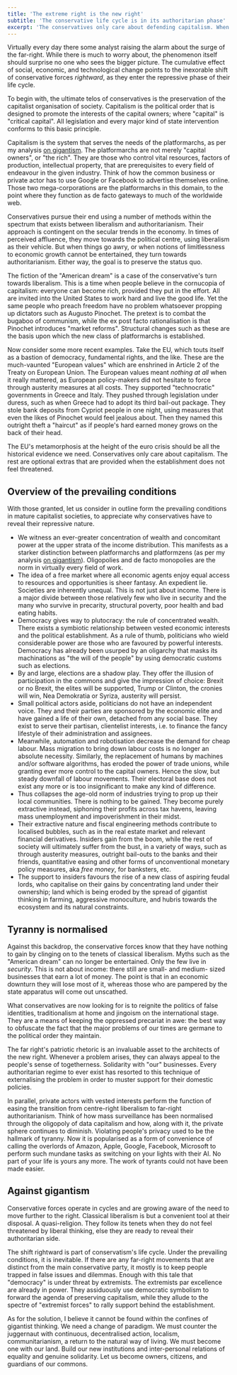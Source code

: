 ```yaml
---
title: 'The extreme right is the new right'
subtitle: 'The conservative life cycle is in its authoritarian phase'
excerpt: 'The conservatives only care about defending capitalism. When it is expedient they are liberals, else they turn authoritarian.'
---
```


Virtually every day there some analyst raising the alarm about the surge
of the far-right.  While there is much to worry about, the phenomenon
itself should surprise no one who sees the bigger picture.  The
cumulative effect of social, economic, and technological change points
to the inexorable shift of conservative forces _rightward_, as they
enter the repressive phase of their life cycle.

To begin with, the ultimate telos of conservatives is the preservation
of the capitalist organisation of society.  Capitalism is the political
order that is designed to promote the interests of the capital owners;
where "capital" is "critical capital".  All legislation and every major
kind of state intervention conforms to this basic principle.

Capitalism is the system that serves the needs of the platformarchs, as
per my analysis [on gigantism](https://protesilaos.com/politics/2019-02-27-gigantism/).  The
platformarchs are not merely "capital owners", or "the rich".  They are
those who control vital resources, factors of production, intellectual
property, that are prerequisites to every field of endeavour in the
given industry.  Think of how the common business or private actor has
to use Google or Facebook to advertise themselves online.  Those two
mega-corporations are the platformarchs in this domain, to the point
where they function as de facto gateways to much of the worldwide web.

Conservatives pursue their end using a number of methods within the
spectrum that exists between liberalism and authoritarianism.  Their
approach is contingent on the secular trends in the economy.  In times
of perceived affluence, they move towards the political centre, using
liberalism as their vehicle.  But when things go awry, or when notions
of limitlessness to economic growth cannot be entertained, they turn
towards authoritarianism.  Either way, the goal is to preserve the
status quo.

The fiction of the "American dream" is a case of the conservative's turn
towards liberalism.  This is a time when people believe in the
cornucopia of capitalism: everyone can become rich, provided they put in
the effort.  All are invited into the United States to work hard and
live the good life.  Yet the same people who preach freedom have no
problem whatsoever propping up dictators such as Augusto Pinochet.  The
pretext is to combat the bugaboo of communism, while the ex post facto
rationalisation is that Pinochet introduces "market reforms".
Structural changes such as these are the basis upon which the new class
of platformarchs is established.

Now consider some more recent examples.  Take the EU, which touts itself
as a bastion of democracy, fundamental rights, and the like.  These are
the much-vaunted "European values" which are enshrined in Article 2 of
the Treaty on European Union.  The European values meant _nothing at
all_ when it really mattered, as European policy-makers did not hesitate
to force through austerity measures at all costs.  They supported
"technocratic" governments in Greece and Italy.  They pushed through
legislation under duress, such as when Greece had to adopt its third
bail-out package.  They stole bank deposits from Cypriot people in one
night, using measures that even the likes of Pinochet would feel jealous
about.  Then they named this outright theft a "haircut" as if people's
hard earned money grows on the back of their head.

The EU's metamorphosis at the height of the euro crisis should be all
the historical evidence we need.  Conservatives only care about
capitalism.  The rest are optional extras that are provided when the
establishment does not feel threatened.

## Overview of the prevailing conditions

With those granted, let us consider in outline form the prevailing
conditions in mature capitalist societies, to appreciate why
conservatives have to reveal their repressive nature.

* We witness an ever-greater concentration of wealth and concomitant
  power at the upper strata of the income distribution.  This manifests
  as a starker distinction between platformarchs and platformzens (as
  per my analysis [on gigantism](https://protesilaos.com/politics/2019-02-27-gigantism/)).
  Oligopolies and de facto monopolies are the norm in virtually every
  field of work.
* The idea of a free market where all economic agents enjoy equal access
  to resources and opportunities is sheer fantasy.  An expedient lie.
  Societies are inherently unequal.  This is not just about income.
  There is a major divide between those relatively few who live in
  security and the many who survive in precarity, structural poverty,
  poor health and bad eating habits.
* Democracy gives way to plutocracy: the rule of concentrated wealth.
  There exists a symbiotic relationship between vested economic
  interests and the political establishment.  As a rule of thumb,
  politicians who wield considerable power are those who are favoured by
  powerful interests.  Democracy has already been usurped by an
  oligarchy that masks its machinations as "the will of the people" by
  using democratic customs such as elections.
* By and large, elections are a shadow play.  They offer the illusion of
  participation in the commons and give the impression of choice: Brexit
  or no Brexit, the elites will be supported, Trump or Clinton, the
  cronies will win, Nea Demokratia or Syriza, austerity will persist.
* Small political actors aside, politicians do not have an independent
  voice.  They and their parties are sponsored by the economic elite and
  have gained a life of their own, detached from any social base.  They
  exist to serve their partisan, clientelist interests, i.e. to finance
  the fancy lifestyle of their administration and assignees.
* Meanwhile, automation and robotisation decrease the demand for cheap
  labour.  Mass migration to bring down labour costs is no longer an
  absolute necessity.  Similarly, the replacement of humans by machines
  and/or software algorithms, has eroded the power of trade unions,
  while granting ever more control to the capital owners.  Hence the
  slow, but steady downfall of labour movements.  Their electoral base
  does not exist any more or is too insignificant to make any kind of
  difference.
* Thus collapses the age-old norm of industries trying to prop up their
  local communities.  There is nothing to be gained.  They become purely
  extractive instead, siphoning their profits across tax havens, leaving
  mass unemployment and impoverishment in their midst.
* Their extractive nature and fiscal engineering methods contribute to
  localised bubbles, such as in the real estate market and relevant
  financial derivatives.  Insiders gain from the boom, while the rest of
  society will ultimately suffer from the bust, in a variety of ways,
  such as through austerity measures, outright bail-outs to the banks
  and their friends, quantitative easing and other forms of
  unconventional monetary policy measures, aka _free money_, for
  banksters, etc.
* The support to insiders favours the rise of a new class of aspiring
  feudal lords, who capitalise on their gains by concentrating land
  under their ownership; land which is being eroded by the spread of
  gigantist thinking in farming, aggressive monoculture, and hubris
  towards the ecosystem and its natural constraints.

## Tyranny is normalised

Against this backdrop, the conservative forces know that they have
nothing to gain by clinging on to the tenets of classical liberalism.
Myths such as the "American dream" can no longer be entertained.  Only
the few live in _security_.  This is not about income: there still are
small- and medium- sized businesses that earn a lot of money.  The point
is that in an economic downturn they will lose most of it, whereas those
who are pampered by the state apparatus will come out unscathed.

What conservatives are now looking for is to reignite the politics of
false identities, traditionalism at home and jingoism on the
international stage.  They are a means of keeping the oppressed
precariat in awe: the best way to obfuscate the fact that the major
problems of our times are germane to the political order they maintain.

The far right's patriotic rhetoric is an invaluable asset to the
architects of the new right.  Whenever a problem arises, they can always
appeal to the people's sense of togetherness.  Solidarity with "our"
businesses.  Every authoritarian regime to ever exist has resorted to
this technique of externalising the problem in order to muster support
for their domestic policies.

In parallel, private actors with vested interests perform the function
of easing the transition from centre-right liberalism to far-right
authoritarianism.  Think of how mass surveillance has been normalised
through the oligopoly of data capitalism and how, along with it, the
private sphere continues to diminish.  Violating people's privacy used
to be the hallmark of tyranny.  Now it is popularised as a form of
convenience of calling the overlords of Amazon, Apple, Google, Facebook,
Microsoft to perform such mundane tasks as switching on your lights with
their AI.  No part of your life is yours any more.  The work of tyrants
could not have been made easier.

## Against gigantism

Conservative forces operate in cycles and are growing aware of the need
to move further to the right.  Classical liberalism is but a convenient
tool at their disposal.  A quasi-religion.  They follow its tenets when
they do not feel threatened by liberal thinking, else they are ready to
reveal their authoritarian side.

The shift rightward is part of conservatism's life cycle.  Under the
prevailing conditions, it is inevitable.  If there are any far-right
movements that are distinct from the main conservative party, it mostly
is to keep people trapped in false issues and dilemmas.  Enough with
this tale that "democracy" is under threat by extremists.  The
extremists par excellence are already in power.  They assiduously use
democratic symbolism to forward the agenda of preserving capitalism,
while they allude to the spectre of "extremist forces" to rally support
behind the establishment.  

As for the solution, I believe it cannot be found within the confines of
gigantist thinking.  We need a change of paradigm.  We must counter the
juggernaut with continuous, decentralised action, localism,
communitarianism, a return to the natural way of living.  We must become
one with our land.  Build our new institutions and inter-personal
relations of equality and genuine solidarity.  Let us become owners,
citizens, and guardians of our commons.

